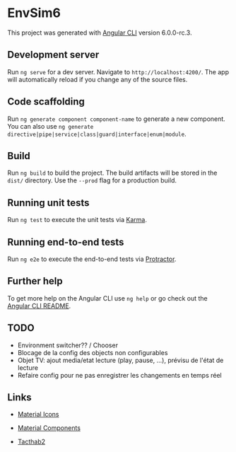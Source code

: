 # EnvSim6

This project was generated with [Angular CLI](https://github.com/angular/angular-cli) version 6.0.0-rc.3.

## Development server

Run `ng serve` for a dev server. Navigate to `http://localhost:4200/`. The app will automatically reload if you change any of the source files.

## Code scaffolding

Run `ng generate component component-name` to generate a new component. You can also use `ng generate directive|pipe|service|class|guard|interface|enum|module`.

## Build

Run `ng build` to build the project. The build artifacts will be stored in the `dist/` directory. Use the `--prod` flag for a production build.

## Running unit tests

Run `ng test` to execute the unit tests via [Karma](https://karma-runner.github.io).

## Running end-to-end tests

Run `ng e2e` to execute the end-to-end tests via [Protractor](http://www.protractortest.org/).

## Further help

To get more help on the Angular CLI use `ng help` or go check out the [Angular CLI README](https://github.com/angular/angular-cli/blob/master/README.md).

## TODO

* Environment switcher?? / Chooser
* Blocage de la config des objects non configurables
* Objet TV: ajout media/etat lecture (play, pause, ...), prévisu de l'état de lecture
* Refaire config pour ne pas enregistrer les changements en temps réel

## Links

* [Material Icons](https://material.io/icons/)
* [Material Components](https://material.angular.io/components/categories)

* [Tacthab2](https://github.com/AlexDmr/tacthab2)
